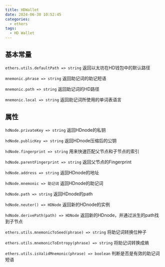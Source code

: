 ```yaml
---
title: HDWallet
date: 2024-06-30 10:52:45
categories:
  - ethers
tags:
  - HD Wallet
---
```


## 基本常量

`ethers.utils.defaultPath => string`
返回以太坊在HD钱包中的默认路径

`mnemonic.phrase => string`
返回助记词的助记短语

`mnemonic.path => string`
返回助记词的HD路径

`mnemonic.local => string`
返回助记词所使用的单词表语言

## 属性

`hdNode.privateKey => string`
返回HDnode的私钥

`hdNode.publicKey => string`
返回HDnode压缩后的公钥

`hdNode.fingerprint => string`
用来快速匹配父节点和子节点的索引

`hdNode.parentFingerprint => string`
返回父节点的Fingerprint

`hdNode.address => string`
返回HDnode的地址

`hdNode.mnemonic => 助记词`
返回HDnode的助记词

`hdNode.path => string`
返回HDnode的path

`hdNode.neuter() => HDNode`
返回新的HDnode的实例

`hdNode.derivePath(path) => HDNode`
返回新的HDnode，并通过派生的path找到子节点

`ethers.utils.mnemonicToSeed(phrase) => string`
将助记词转换位种子

`ethers.utils.mnemonicToEntropy(phrase) => string`
将助记词转换成熵

`ethers.utils.isValidMnemonic(phrase) => boolean`
判断是否是有效的助记词短语